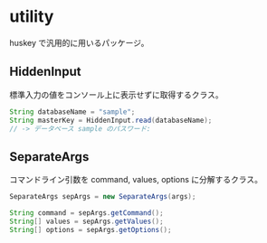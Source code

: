 # utility

huskey で汎用的に用いるパッケージ。

## HiddenInput

標準入力の値をコンソール上に表示せずに取得するクラス。

```java
String databaseName = "sample";
String masterKey = HiddenInput.read(databaseName);
// -> データベース sample のパスワード:
```

## SeparateArgs

コマンドライン引数を command, values, options に分解するクラス。

```java
SeparateArgs sepArgs = new SeparateArgs(args);

String command = sepArgs.getCommand();
String[] values = sepArgs.getValues();
String[] options = sepArgs.getOptions();
```
